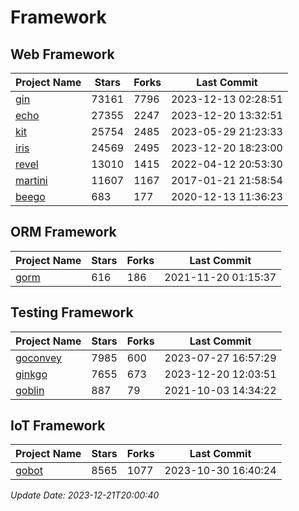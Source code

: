 # Framework

## Web Framework
| Project Name | Stars | Forks | Last Commit |
| ------------ | ----- | ----- | ----------- |
| [gin](https://github.com/gin-gonic/gin) | 73161 | 7796 | 2023-12-13 02:28:51 |
| [echo](https://github.com/labstack/echo) | 27355 | 2247 | 2023-12-20 13:32:51 |
| [kit](https://github.com/go-kit/kit) | 25754 | 2485 | 2023-05-29 21:23:33 |
| [iris](https://github.com/kataras/iris) | 24569 | 2495 | 2023-12-20 18:23:00 |
| [revel](https://github.com/revel/revel) | 13010 | 1415 | 2022-04-12 20:53:30 |
| [martini](https://github.com/go-martini/martini) | 11607 | 1167 | 2017-01-21 21:58:54 |
| [beego](https://github.com/astaxie/beego) | 683 | 177 | 2020-12-13 11:36:23 |

## ORM Framework
| Project Name | Stars | Forks | Last Commit |
| ------------ | ----- | ----- | ----------- |
| [gorm](https://github.com/jinzhu/gorm) | 616 | 186 | 2021-11-20 01:15:37 |

## Testing Framework
| Project Name | Stars | Forks | Last Commit |
| ------------ | ----- | ----- | ----------- |
| [goconvey](https://github.com/smartystreets/goconvey) | 7985 | 600 | 2023-07-27 16:57:29 |
| [ginkgo](https://github.com/onsi/ginkgo) | 7655 | 673 | 2023-12-20 12:03:51 |
| [goblin](https://github.com/franela/goblin) | 887 | 79 | 2021-10-03 14:34:22 |

## IoT Framework
| Project Name | Stars | Forks | Last Commit |
| ------------ | ----- | ----- | ----------- |
| [gobot](https://github.com/hybridgroup/gobot) | 8565 | 1077 | 2023-10-30 16:40:24 |

*Update Date: 2023-12-21T20:00:40*